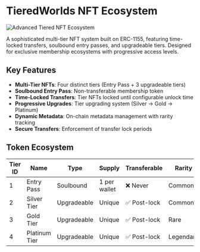 # TieredWorlds NFT Ecosystem

![Advanced Tiered NFT Ecosystem](https://img.shields.io/badge/ERC-1155-blue)

A sophisticated multi-tier NFT system built on ERC-1155, featuring time-locked transfers, soulbound entry passes, and upgradeable tiers. Designed for exclusive membership ecosystems with progressive access levels.

## Key Features

- **Multi-Tier NFTs**: Four distinct tiers (Entry Pass + 3 upgradeable tiers)
- **Soulbound Entry Pass**: Non-transferable membership token
- **Time-Locked Transfers**: Tier NFTs locked until configurable unlock time
- **Progressive Upgrades**: Tier upgrading system (Silver → Gold → Platinum)
- **Dynamic Metadata**: On-chain metadata management with rarity tracking
- **Secure Transfers**: Enforcement of transfer lock periods

## Token Ecosystem

| Tier ID | Name          | Type       | Supply       | Transferable | Rarity      |
|---------|---------------|------------|--------------|--------------|-------------|
| 1       | Entry Pass    | Soulbound  | 1 per wallet | ❌ Never     |Common       |
| 2       | Silver Tier   | Upgradeable| Unique       | ✅ Post-lock | Common      |
| 3       | Gold Tier     | Upgradeable| Unique       | ✅ Post-lock | Rare        |
| 4       | Platinum Tier | Upgradeable| Unique       | ✅ Post-lock | Legendary   |